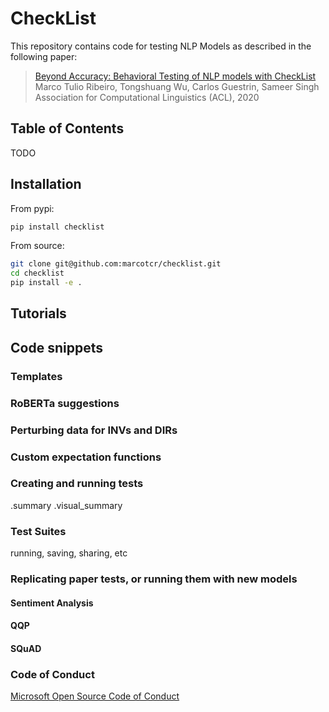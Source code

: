 # CheckList
This repository contains code for testing NLP Models as described in the following paper:
>[Beyond Accuracy: Behavioral Testing of NLP models with CheckList](http://homes.cs.washington.edu/~marcotcr/checklist_acl20.pdf)  
> Marco Tulio Ribeiro, Tongshuang Wu, Carlos Guestrin, Sameer Singh
> Association for Computational Linguistics (ACL), 2020

## Table of Contents
TODO

## Installation
From pypi:  
```bash
pip install checklist
```
From source:
```bash
git clone git@github.com:marcotcr/checklist.git
cd checklist
pip install -e .
```
## Tutorials

##  Code snippets
### Templates
### RoBERTa suggestions

### Perturbing data for INVs and DIRs

### Custom expectation functions

### Creating and running tests
.summary
.visual_summary
### Test Suites
running, saving, sharing, etc

### Replicating paper tests, or running them with new models
#### Sentiment Analysis
#### QQP
#### SQuAD

### Code of Conduct
[Microsoft Open Source Code of Conduct](https://opensource.microsoft.com/codeofconduct)

